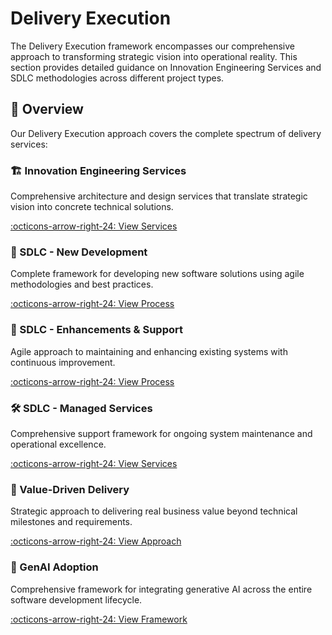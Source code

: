 # Delivery Execution

The Delivery Execution framework encompasses our comprehensive approach to transforming strategic vision into operational reality. This section provides detailed guidance on Innovation Engineering Services and SDLC methodologies across different project types.

## 🎯 Overview

Our Delivery Execution approach covers the complete spectrum of delivery services:

<div class="grid" markdown>

<div class="card" markdown>

### 🏗️ Innovation Engineering Services
Comprehensive architecture and design services that translate strategic vision into concrete technical solutions.

[:octicons-arrow-right-24: View Services](innovation-engineering-services/index.md)

</div>

<div class="card" markdown>

### 🚀 SDLC - New Development
Complete framework for developing new software solutions using agile methodologies and best practices.

[:octicons-arrow-right-24: View Process](sdlc-new-development/index.md)

</div>

<div class="card" markdown>

### 🔧 SDLC - Enhancements & Support
Agile approach to maintaining and enhancing existing systems with continuous improvement.

[:octicons-arrow-right-24: View Process](sdlc-enhancements-support/index.md)

</div>

<div class="card" markdown>

### 🛠️ SDLC - Managed Services
Comprehensive support framework for ongoing system maintenance and operational excellence.

[:octicons-arrow-right-24: View Services](sdlc-managed-services/index.md)

</div>

<div class="card" markdown>

### 💎 Value-Driven Delivery
Strategic approach to delivering real business value beyond technical milestones and requirements.

[:octicons-arrow-right-24: View Approach](value-driven-delivery/index.md)

</div>

<div class="card" markdown>

### 🤖 GenAI Adoption
Comprehensive framework for integrating generative AI across the entire software development lifecycle.

[:octicons-arrow-right-24: View Framework](genai-adoption/index.md)

</div>

</div>
